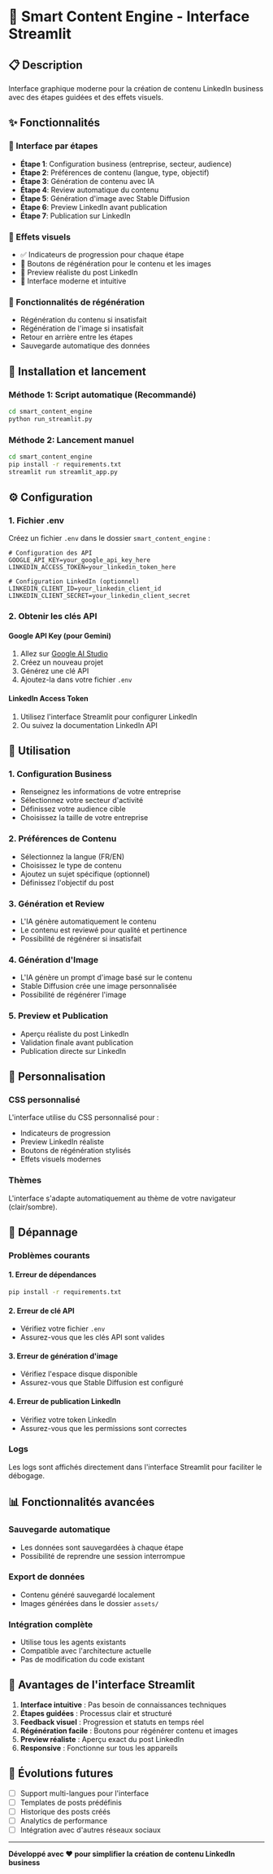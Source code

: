 # 🚀 Smart Content Engine - Interface Streamlit

## 📋 Description

Interface graphique moderne pour la création de contenu LinkedIn business avec des étapes guidées et des effets visuels.

## ✨ Fonctionnalités

### 🎯 Interface par étapes

- **Étape 1**: Configuration business (entreprise, secteur, audience)
- **Étape 2**: Préférences de contenu (langue, type, objectif)
- **Étape 3**: Génération de contenu avec IA
- **Étape 4**: Review automatique du contenu
- **Étape 5**: Génération d'image avec Stable Diffusion
- **Étape 6**: Preview LinkedIn avant publication
- **Étape 7**: Publication sur LinkedIn

### 🎨 Effets visuels

- ✅ Indicateurs de progression pour chaque étape
- 🔄 Boutons de régénération pour le contenu et les images
- 📱 Preview réaliste du post LinkedIn
- 🎯 Interface moderne et intuitive

### 🔄 Fonctionnalités de régénération

- Régénération du contenu si insatisfait
- Régénération de l'image si insatisfait
- Retour en arrière entre les étapes
- Sauvegarde automatique des données

## 🚀 Installation et lancement

### Méthode 1: Script automatique (Recommandé)

```bash
cd smart_content_engine
python run_streamlit.py
```

### Méthode 2: Lancement manuel

```bash
cd smart_content_engine
pip install -r requirements.txt
streamlit run streamlit_app.py
```

## ⚙️ Configuration

### 1. Fichier .env

Créez un fichier `.env` dans le dossier `smart_content_engine` :

```env
# Configuration des API
GOOGLE_API_KEY=your_google_api_key_here
LINKEDIN_ACCESS_TOKEN=your_linkedin_token_here

# Configuration LinkedIn (optionnel)
LINKEDIN_CLIENT_ID=your_linkedin_client_id
LINKEDIN_CLIENT_SECRET=your_linkedin_client_secret
```

### 2. Obtenir les clés API

#### Google API Key (pour Gemini)

1. Allez sur [Google AI Studio](https://makersuite.google.com/app/apikey)
2. Créez un nouveau projet
3. Générez une clé API
4. Ajoutez-la dans votre fichier `.env`

#### LinkedIn Access Token

1. Utilisez l'interface Streamlit pour configurer LinkedIn
2. Ou suivez la documentation LinkedIn API

## 📱 Utilisation

### 1. Configuration Business

- Renseignez les informations de votre entreprise
- Sélectionnez votre secteur d'activité
- Définissez votre audience cible
- Choisissez la taille de votre entreprise

### 2. Préférences de Contenu

- Sélectionnez la langue (FR/EN)
- Choisissez le type de contenu
- Ajoutez un sujet spécifique (optionnel)
- Définissez l'objectif du post

### 3. Génération et Review

- L'IA génère automatiquement le contenu
- Le contenu est reviewé pour qualité et pertinence
- Possibilité de régénérer si insatisfait

### 4. Génération d'Image

- L'IA génère un prompt d'image basé sur le contenu
- Stable Diffusion crée une image personnalisée
- Possibilité de régénérer l'image

### 5. Preview et Publication

- Aperçu réaliste du post LinkedIn
- Validation finale avant publication
- Publication directe sur LinkedIn

## 🎨 Personnalisation

### CSS personnalisé

L'interface utilise du CSS personnalisé pour :

- Indicateurs de progression
- Preview LinkedIn réaliste
- Boutons de régénération stylisés
- Effets visuels modernes

### Thèmes

L'interface s'adapte automatiquement au thème de votre navigateur (clair/sombre).

## 🔧 Dépannage

### Problèmes courants

#### 1. Erreur de dépendances

```bash
pip install -r requirements.txt
```

#### 2. Erreur de clé API

- Vérifiez votre fichier `.env`
- Assurez-vous que les clés API sont valides

#### 3. Erreur de génération d'image

- Vérifiez l'espace disque disponible
- Assurez-vous que Stable Diffusion est configuré

#### 4. Erreur de publication LinkedIn

- Vérifiez votre token LinkedIn
- Assurez-vous que les permissions sont correctes

### Logs

Les logs sont affichés directement dans l'interface Streamlit pour faciliter le débogage.

## 📊 Fonctionnalités avancées

### Sauvegarde automatique

- Les données sont sauvegardées à chaque étape
- Possibilité de reprendre une session interrompue

### Export de données

- Contenu généré sauvegardé localement
- Images générées dans le dossier `assets/`

### Intégration complète

- Utilise tous les agents existants
- Compatible avec l'architecture actuelle
- Pas de modification du code existant

## 🎯 Avantages de l'interface Streamlit

1. **Interface intuitive** : Pas besoin de connaissances techniques
2. **Étapes guidées** : Processus clair et structuré
3. **Feedback visuel** : Progression et statuts en temps réel
4. **Régénération facile** : Boutons pour régénérer contenu et images
5. **Preview réaliste** : Aperçu exact du post LinkedIn
6. **Responsive** : Fonctionne sur tous les appareils

## 🔮 Évolutions futures

- [ ] Support multi-langues pour l'interface
- [ ] Templates de posts prédéfinis
- [ ] Historique des posts créés
- [ ] Analytics de performance
- [ ] Intégration avec d'autres réseaux sociaux

---

**Développé avec ❤️ pour simplifier la création de contenu LinkedIn business**
